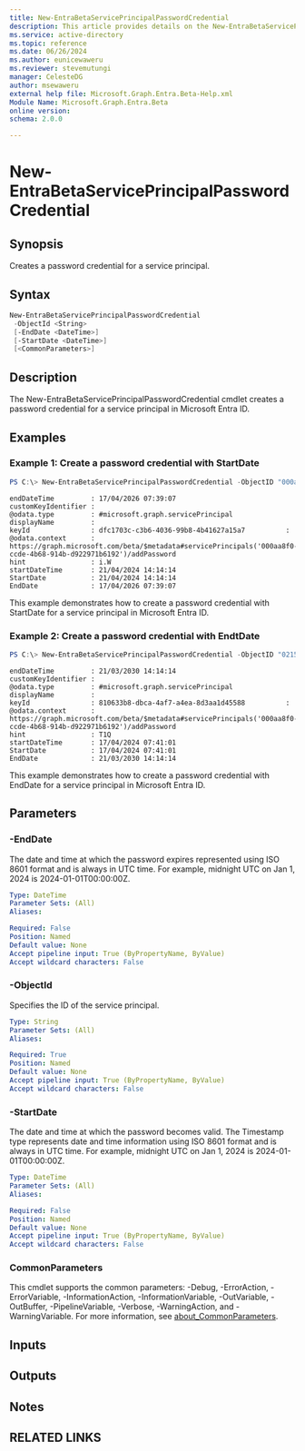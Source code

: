 ```yaml
---
title: New-EntraBetaServicePrincipalPasswordCredential
description: This article provides details on the New-EntraBetaServicePrincipalPasswordCredential command.
ms.service: active-directory
ms.topic: reference
ms.date: 06/26/2024
ms.author: eunicewaweru
ms.reviewer: stevemutungi
manager: CelesteDG
author: msewaweru
external help file: Microsoft.Graph.Entra.Beta-Help.xml
Module Name: Microsoft.Graph.Entra.Beta
online version:
schema: 2.0.0

---
```


# New-EntraBetaServicePrincipalPasswordCredential

## Synopsis
Creates a password credential for a service principal.

## Syntax

```powershell
New-EntraBetaServicePrincipalPasswordCredential 
 -ObjectId <String>
 [-EndDate <DateTime>] 
 [-StartDate <DateTime>] 
 [<CommonParameters>]
```

## Description
The New-EntraBetaServicePrincipalPasswordCredential cmdlet creates a password credential for a service principal in Microsoft Entra ID.

## Examples


### Example 1: Create a password credential with StartDate
```powershell
PS C:\> New-EntraBetaServicePrincipalPasswordCredential -ObjectID "000aa8f0-ccde-4b68-914b-d922971b6192" -StartDate 2024-04-21T14:14:14Z
```
```output
endDateTime         : 17/04/2026 07:39:07
customKeyIdentifier :
@odata.type         : #microsoft.graph.servicePrincipal
displayName         :
keyId               : dfc1703c-c3b6-4036-99b8-4b41627a15a7          : 
@odata.context      : https://graph.microsoft.com/beta/$metadata#servicePrincipals('000aa8f0-ccde-4b68-914b-d922971b6192')/addPassword
hint                : i.W
startDateTime       : 21/04/2024 14:14:14
StartDate           : 21/04/2024 14:14:14
EndDate             : 17/04/2026 07:39:07
```

This example demonstrates how to create a password credential with StartDate for a service principal in Microsoft Entra ID.  


### Example 2: Create a password credential with EndtDate
```powershell
PS C:\> New-EntraBetaServicePrincipalPasswordCredential -ObjectID "021510b7-e753-40aa-b668-29753295ca34" -EndDate 2030-03-21T14:14:14Z
```
```output
endDateTime         : 21/03/2030 14:14:14
customKeyIdentifier :
@odata.type         : #microsoft.graph.servicePrincipal
displayName         :
keyId               : 810633b8-dbca-4af7-a4ea-8d3aa1d45588          : 
@odata.context      : https://graph.microsoft.com/beta/$metadata#servicePrincipals('000aa8f0-ccde-4b68-914b-d922971b6192')/addPassword
hint                : T1Q
startDateTime       : 17/04/2024 07:41:01
StartDate           : 17/04/2024 07:41:01
EndDate             : 21/03/2030 14:14:14
```
This example demonstrates how to create a password credential with EndDate for a service principal in Microsoft Entra ID.       

## Parameters

### -EndDate
The date and time at which the password expires represented using ISO 8601 format and is always in UTC time. For example, midnight UTC on Jan 1, 2024 is 2024-01-01T00:00:00Z.

```yaml
Type: DateTime
Parameter Sets: (All)
Aliases:

Required: False
Position: Named
Default value: None
Accept pipeline input: True (ByPropertyName, ByValue)
Accept wildcard characters: False
```

### -ObjectId
Specifies the ID of the service principal.

```yaml
Type: String
Parameter Sets: (All)
Aliases:

Required: True
Position: Named
Default value: None
Accept pipeline input: True (ByPropertyName, ByValue)
Accept wildcard characters: False
```

### -StartDate
The date and time at which the password becomes valid. The Timestamp type represents date and time information using ISO 8601 format and is always in UTC time. For example, midnight UTC on Jan 1, 2024 is 2024-01-01T00:00:00Z.

```yaml
Type: DateTime
Parameter Sets: (All)
Aliases:

Required: False
Position: Named
Default value: None
Accept pipeline input: True (ByPropertyName, ByValue)
Accept wildcard characters: False
```

### CommonParameters
This cmdlet supports the common parameters: -Debug, -ErrorAction, -ErrorVariable, -InformationAction, -InformationVariable, -OutVariable, -OutBuffer, -PipelineVariable, -Verbose, -WarningAction, and -WarningVariable. For more information, see [about_CommonParameters](https://go.microsoft.com/fwlink/?LinkID=113216).

## Inputs

## Outputs

## Notes

## RELATED LINKS